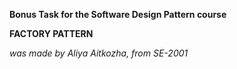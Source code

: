 **Bonus Task for the Software Design Pattern course**

__FACTORY PATTERN__

_was made by Aliya Aitkozha, from SE-2001_
